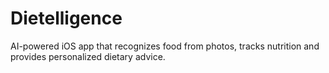 # Dietelligence
AI-powered iOS app that recognizes food from photos, tracks nutrition and provides personalized dietary advice.
